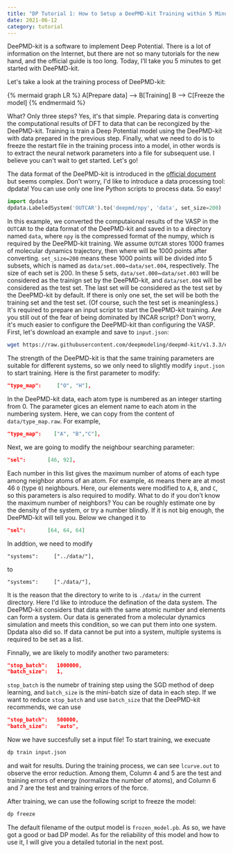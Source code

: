 ```yaml
---
title: "DP Tutorial 1: How to Setup a DeePMD-kit Training within 5 Minutes?"
date: 2021-06-12
category: tutorial
---
```


DeePMD-kit is a software to implement Deep Potential.
There is a lot of information on the Internet, but there are not so many tutorials for the new hand, and the official guide is too long.
Today, I’ll take you 5 minutes to get started with DeePMD-kit. 

Let's take a look at the training process of DeePMD-kit:

{% mermaid graph LR %}
A[Prepare data] --> B[Training]
B --> C[Freeze the model]
{% endmermaid %}

What? Only three steps?
Yes, it's that simple.
Preparing data is converting the computational results of DFT to data that can be recongized by the DeePMD-kit.
Training is train a Deep Potential model using the DeePMD-kit with data prepared in the previous step.
Finally, what we need to do is to freeze the restart file in the training process into a model, in other words is to extract the neural network parameters into a file for subsequent use.
I believe you can't wait to get started. Let's go!

The data format of the DeePMD-kit is introduced in the [official document](https://deepmd.readthedocs.io/) but seems complex.
Don't worry, I'd like to introduce a data processing tool: dpdata!
You can use only one line Python scripts to process data.
So easy!

```py
import dpdata
dpdata.LabeledSystem('OUTCAR').to('deepmd/npy', 'data', set_size=200)
```

In this example, we converted the computaional results of the VASP in the `OUTCAR` to the data format of the DeePMD-kit and saved in to a directory named `data`,
where `npy` is the compressed format of the numpy, which is required by the DeePMD-kit training.
We assume `OUTCAR` stores 1000 frames of molecular dynamics trajectory, then where will be 1000 points after converting.
`set_size=200` means these 1000 points will be divided into 5 subsets, which is named as `data/set.000`~`data/set.004`, respectively.
The size of each set is 200.
In these 5 sets, `data/set.000`~`data/set.003` will be considered as the trainign set by the DeePMD-kit, and `data/set.004` will be considered as the test set.
The last set will be considered as the test set by the DeePMD-kit by default.
If there is only one set, the set will be both the training set and the test set. (Of course, such the test set is meaningless.)
It's required to prepare an input script to start the DeePMD-kit training.
Are you still out of the fear of being dominated by INCAR script? 
Don't worry, it's much easier to configure the DeePMD-kit than configuring the VASP.
First, let's download an example and save to `input.json`:

```sh
wget https://raw.githubusercontent.com/deepmodeling/deepmd-kit/v1.3.3/examples/water/train/water_se_a.json -O input.json
```

The strength of the DeePMD-kit is that the same training parameters are suitable for different systems, so we only need to slightly modify `input.json` to start training.
Here is the first parameter to modify:

```json
"type_map":     ["O", "H"],
```

In the DeePMD-kit data, each atom type is numbered as an integer starting from 0.
The parameter gices an element name to each atom in the numbering system.
Here, we can copy from the content of `data/type_map.raw`.
For example,

```json
"type_map":    ["A", "B","C"],
```

Next, we are going to modify the neighbour searching parameter:

```json
"sel":       [46, 92],
```

Each number in this list gives the maximum number of atoms of each type among neighbor atoms of an atom.
For example, `46` means there are at most 46 `O` (type `0`) neighbours.
Here, our elements were modified to `A`, `B`, and `C`, so this parameters is also required to modify.
What to do if you don’t know the maximum number of neighbors?
You can be roughly estimate one by the density of the system, or try a number blindly.
If it is not big enough, the DeePMD-kit will tell you. 
Below we changed it to 

```json
"sel":       [64, 64, 64]
```

In addtion, we need to modify

```
"systems":     ["../data/"],
```

to

```
"systems":     ["./data/"],
```

It is the reason that the directory to write to is `./data/` in the current directory.
Here I'd like to introduce the defination of the data system.
The DeePMD-kit considers that data with the same atomic number and elements can form a system.
Our data is generated from a molecular dynamics simulation and meets this condition, so we can put them into one system.
Dpdata also did so.
If data cannot be put into a system, multiple systems is required to be set as a list.

Finnally, we are likely to modify another two parameters:

```json
"stop_batch":   1000000,
"batch_size":   1,
```
`stop_batch` is the numebr of training step using the SGD method of deep learning, and `batch_size` is the mini-batch size of data in each step.
If we want to reduce `stop_batch` and use `batch_size` that the DeePMD-kit recommends, we can use

```json
"stop_batch":   500000,
"batch_size":   "auto",
```

Now we have succesfully set a input file! To start training, we execuate

```sh
dp train input.json
```

and wait for results. During the training process, we can see `lcurve.out` to observe the error reduction.
Among them, Column 4 and 5 are the test and training errors of energy (normalize the number of atoms), and Column 6 and 7 are the test and training errors of the force. 

After training, we can use the following script to freeze the model:

```sh
dp freeze
```

The default filename of the output model is `frozen_model.pb`. As so, we have got a good or bad DP model. 
As for the reliability of this model and how to use it, I will give you a detailed tutorial in the next post.

